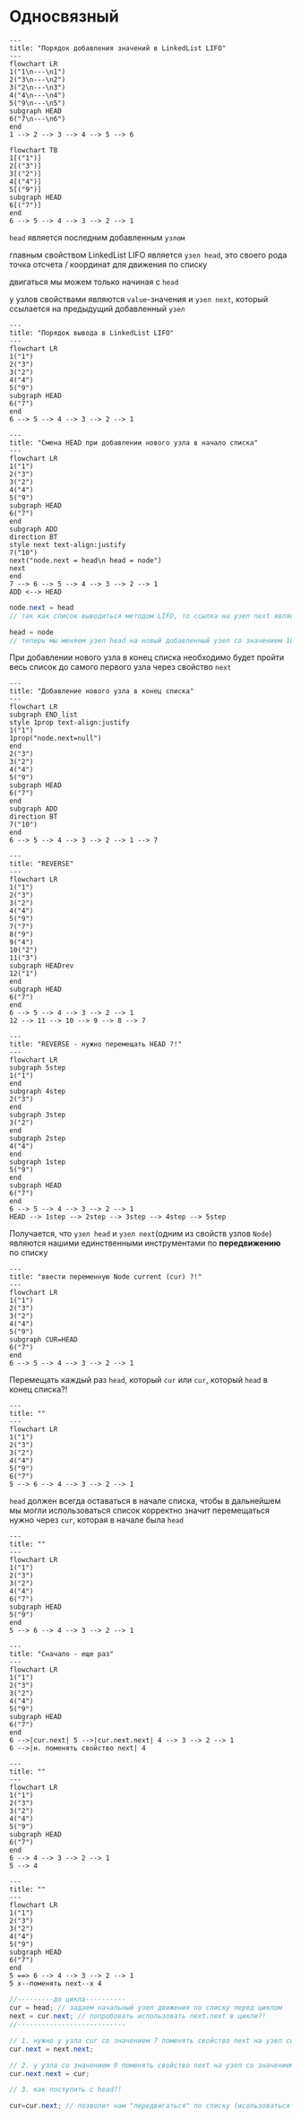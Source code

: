 # Односвязный
```mermaid
---
title: "Порядок добавления значений в LinkedList LIFO"
---
flowchart LR
1("1\n---\n1")
2("3\n---\n2")
3("2\n---\n3")
4("4\n---\n4")
5("9\n---\n5")
subgraph HEAD
6("7\n---\n6")
end
1 --> 2 --> 3 --> 4 --> 5 --> 6
```
```mermaid
flowchart TB
1[("1")]
2[("3")]
3[("2")]
4[("4")]
5[("9")]
subgraph HEAD
6[("7")]
end
6 --> 5 --> 4 --> 3 --> 2 --> 1
```
`head` является последним добавленным `узлом`

главным свойством LinkedList LIFO является `узел head`, это своего рода точка отсчета / координат для движения по списку

двигаться мы можем только начиная с `head`

у узлов свойствами являются `value`-значения и `узел next`, который ссылается на предыдущий добавленный `узел`

```mermaid
---
title: "Порядок вывода в LinkedList LIFO"
---
flowchart LR
1("1")
2("3")
3("2")
4("4")
5("9")
subgraph HEAD
6("7")
end
6 --> 5 --> 4 --> 3 --> 2 --> 1
```
```mermaid
---
title: "Смена HEAD при добавлении нового узла в начало списка"
---
flowchart LR
1("1")
2("3")
3("2")
4("4")
5("9")
subgraph HEAD
6("7")
end
subgraph ADD
direction BT
style next text-align:justify
7("10")
next("node.next = head\n head = node")
next
end
7 --> 6 --> 5 --> 4 --> 3 --> 2 --> 1
ADD <--> HEAD
```
```java
node.next = head
// так как список выводиться методом LIFO, то ссылка на узел next является текущий head(который мы еще не поменяли), т.е. узел со значением 7

head = node
// теперь мы меняем узел head на новый добавленный узел со значением 10
```
При добавлении нового узла в конец списка необходимо будет пройти весь список до самого первого узла через свойство `next`
```mermaid
---
title: "Добавление нового узла в конец списка"
---
flowchart LR
subgraph END_list
style 1prop text-align:justify
1("1")
1prop("node.next=null")
end
2("3")
3("2")
4("4")
5("9")
subgraph HEAD
6("7")
end
subgraph ADD
direction BT
7("10")
end
6 --> 5 --> 4 --> 3 --> 2 --> 1 --> 7
```
```mermaid
---
title: "REVERSE"
---
flowchart LR
1("1")
2("3")
3("2")
4("4")
5("9")
7("7")
8("9")
9("4")
10("2")
11("3")
subgraph HEADrev
12("1")
end
subgraph HEAD
6("7")
end
6 --> 5 --> 4 --> 3 --> 2 --> 1
12 --> 11 --> 10 --> 9 --> 8 --> 7
```
```mermaid
---
title: "REVERSE - нужно перемещать HEAD ?!"
---
flowchart LR
subgraph 5step
1("1")
end
subgraph 4step
2("3")
end
subgraph 3step
3("2")
end
subgraph 2step
4("4")
end
subgraph 1step
5("9")
end
subgraph HEAD
6("7")
end
6 --> 5 --> 4 --> 3 --> 2 --> 1
HEAD --> 1step --> 2step --> 3step --> 4step --> 5step
```
Получается, что `узел head` и `узел next`(одним из свойств узлов `Node`) являются нашими единственными инструментами по **передвижению** по списку
```mermaid
---
title: "ввести переменную Node current (cur) ?!"
---
flowchart LR
1("1")
2("3")
3("2")
4("4")
5("9")
subgraph CUR=HEAD
6("7")
end
6 --> 5 --> 4 --> 3 --> 2 --> 1
```
Перемещать каждый раз `head`, который `cur` или `cur`, который `head` в конец списка?!
```mermaid
---
title: ""
---
flowchart LR
1("1")
2("3")
3("2")
4("4")
5("9")
6("7")
5 --> 6 --> 4 --> 3 --> 2 --> 1
```
`head` должен всегда оставаться в начале списка, чтобы в дальнейшем мы могли использоваться список корректно
значит перемещаться нужно через `cur`, которая в начале была `head`
```mermaid
---
title: ""
---
flowchart LR
1("1")
2("3")
3("2")
4("4")
6("7")
subgraph HEAD
5("9")
end
5 --> 6 --> 4 --> 3 --> 2 --> 1
```
```mermaid
---
title: "Сначало - еще раз"
---
flowchart LR
1("1")
2("3")
3("2")
4("4")
5("9")
subgraph HEAD
6("7")
end
6 -->|cur.next| 5 -->|cur.next.next| 4 --> 3 --> 2 --> 1
6 -->|н. поменять свойство next| 4
```
```mermaid
---
title: ""
---
flowchart LR
1("1")
2("3")
3("2")
4("4")
5("9")
subgraph HEAD
6("7")
end
6 --> 4 --> 3 --> 2 --> 1
5 --> 4

```
```mermaid
---
title: ""
---
flowchart LR
1("1")
2("3")
3("2")
4("4")
5("9")
subgraph HEAD
6("7")
end
5 ==> 6 --> 4 --> 3 --> 2 --> 1
5 x--поменять next--x 4

```
```java
//---------до цикла----------
cur = head; // задаем начальный узел движения по списку перед циклом
next = cur.next; // попробовать использовать next.next в цикле?!
//---------------------------

// 1. нужно у узла cur со значением 7 поменять свойство next на узел со значением 4
cur.next = next.next;

// 2. у узла со значением 9 поменять свойство next на узел со значением 9
cur.next.next = cur;

// 3. как поступить с head?!

cur=cur.next; // позволит нам "передвигаться" по списку (исользоваться в конце цикла?!)


```
